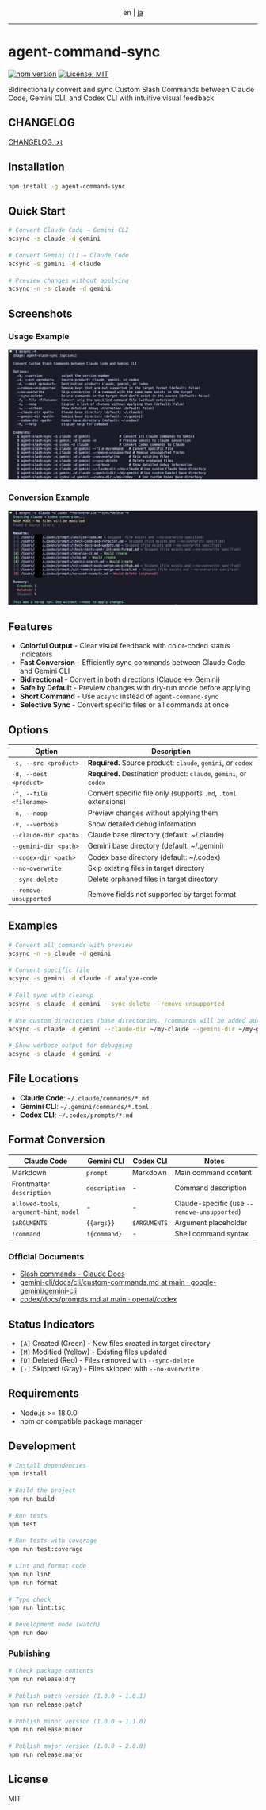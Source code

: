 <div align="center"> en | <a href="README_ja.md">ja</a> </div>

--------------------------------------------------------------------------------

# agent-command-sync

[![npm version](https://badge.fury.io/js/agent-command-sync.svg)](https://www.npmjs.com/package/agent-command-sync)
[![License: MIT](https://img.shields.io/badge/License-MIT-yellow.svg)](https://opensource.org/licenses/MIT)

Bidirectionally convert and sync Custom Slash Commands between Claude Code, Gemini CLI, and Codex CLI with intuitive visual feedback.

## CHANGELOG

[CHANGELOG.txt](CHANGELOG.txt)

## Installation

```bash
npm install -g agent-command-sync
```

## Quick Start

```bash
# Convert Claude Code → Gemini CLI
acsync -s claude -d gemini

# Convert Gemini CLI → Claude Code
acsync -s gemini -d claude

# Preview changes without applying
acsync -n -s claude -d gemini
```

## Screenshots

### Usage Example
![agent-command-sync usage](docs/acsync-usage.png)

### Conversion Example
![agent-command-sync example](docs/acsync-example.png)

## Features

- **Colorful Output** - Clear visual feedback with color-coded status indicators
- **Fast Conversion** - Efficiently sync commands between Claude Code and Gemini CLI
- **Bidirectional** - Convert in both directions (Claude ↔ Gemini)
- **Safe by Default** - Preview changes with dry-run mode before applying
- **Short Command** - Use `acsync` instead of `agent-command-sync`
- **Selective Sync** - Convert specific files or all commands at once

## Options

| Option                      | Description                                                           |
| --------------------------- | --------------------------------------------------------------------- |
| `-s, --src <product>`       | **Required.** Source product: `claude`, `gemini`, or `codex`         |
| `-d, --dest <product>`      | **Required.** Destination product: `claude`, `gemini`, or `codex`    |
| `-f, --file <filename>`     | Convert specific file only (supports `.md`, `.toml` extensions)      |
| `-n, --noop`                | Preview changes without applying them                                 |
| `-v, --verbose`             | Show detailed debug information                                       |
| `--claude-dir <path>`       | Claude base directory (default: ~/.claude)                            |
| `--gemini-dir <path>`       | Gemini base directory (default: ~/.gemini)                            |
| `--codex-dir <path>`        | Codex base directory (default: ~/.codex)                              |
| `--no-overwrite`            | Skip existing files in target directory                               |
| `--sync-delete`             | Delete orphaned files in target directory                             |
| `--remove-unsupported`      | Remove fields not supported by target format                          |

## Examples

```bash
# Convert all commands with preview
acsync -n -s claude -d gemini

# Convert specific file
acsync -s gemini -d claude -f analyze-code

# Full sync with cleanup
acsync -s claude -d gemini --sync-delete --remove-unsupported

# Use custom directories (base directories, /commands will be added automatically)
acsync -s claude -d gemini --claude-dir ~/my-claude --gemini-dir ~/my-gemini

# Show verbose output for debugging
acsync -s claude -d gemini -v
```

## File Locations

- **Claude Code**: `~/.claude/commands/*.md`
- **Gemini CLI**: `~/.gemini/commands/*.toml`
- **Codex CLI**: `~/.codex/prompts/*.md`

## Format Conversion

| Claude Code                               | Gemini CLI    | Codex CLI     | Notes                                        |
| ----------------------------------------- | ------------- | ------------- | -------------------------------------------- |
| Markdown                                  | `prompt`      | Markdown      | Main command content                         |
| Frontmatter `description`                 | `description` | -             | Command description                          |
| `allowed-tools`, `argument-hint`, `model` | -             | -             | Claude-specific (use `--remove-unsupported`) |
| `$ARGUMENTS`                              | `{{args}}`    | `$ARGUMENTS`  | Argument placeholder                         |
| `!command`                                | `!{command}`  | -             | Shell command syntax                         |

### Official Documents

- [Slash commands - Claude Docs](https://docs.claude.com/en/docs/claude-code/slash-commands)
- [gemini-cli/docs/cli/custom-commands.md at main · google-gemini/gemini-cli](https://github.com/google-gemini/gemini-cli/blob/main/docs/cli/custom-commands.md)
- [codex/docs/prompts.md at main · openai/codex](https://github.com/openai/codex/blob/main/docs/prompts.md)

## Status Indicators

- `[A]` Created (Green) - New files created in target directory
- `[M]` Modified (Yellow) - Existing files updated
- `[D]` Deleted (Red) - Files removed with `--sync-delete`
- `[-]` Skipped (Gray) - Files skipped with `--no-overwrite`

## Requirements

- Node.js >= 18.0.0
- npm or compatible package manager

## Development

```bash
# Install dependencies
npm install

# Build the project
npm run build

# Run tests
npm test

# Run tests with coverage
npm run test:coverage

# Lint and format code
npm run lint
npm run format

# Type check
npm run lint:tsc

# Development mode (watch)
npm run dev
```

### Publishing

```bash
# Check package contents
npm run release:dry

# Publish patch version (1.0.0 → 1.0.1)
npm run release:patch

# Publish minor version (1.0.0 → 1.1.0)
npm run release:minor

# Publish major version (1.0.0 → 2.0.0)
npm run release:major
```

## License

MIT

